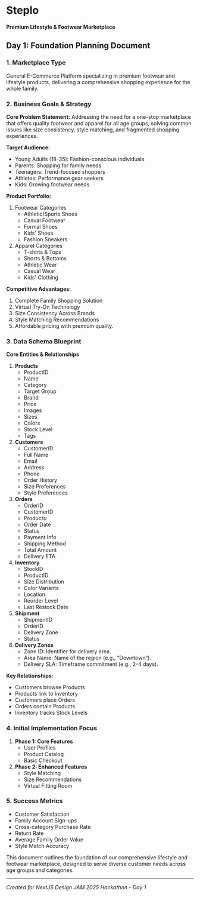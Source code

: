 # Steplo
**Premium Lifestyle & Footwear Marketplace**

## **Day 1: Foundation Planning Document**

### **1\. Marketplace Type**

General E-Commerce Platform specializing in premium footwear and lifestyle products, delivering a comprehensive shopping experience for the whole family.

### **2\. Business Goals & Strategy**

**Core Problem Statement:** Addressing the need for a one-stop marketplace that offers quality footwear and apparel for all age groups, solving common issues like size consistency, style matching, and fragmented shopping experiences.

**Target Audience:**

* Young Adults (18-35): Fashion-conscious individuals
* Parents: Shopping for family needs
* Teenagers: Trend-focused shoppers
* Athletes: Performance gear seekers
* Kids: Growing footwear needs

**Product Portfolio:**

1. Footwear Categories
   * Athletic/Sports Shoes
   * Casual Footwear
   * Formal Shoes
   * Kids' Shoes
   * Fashion Sneakers
2. Apparel Categories
   * T-shirts & Tops
   * Shorts & Bottoms
   * Athletic Wear
   * Casual Wear
   * Kids' Clothing

**Competitive Advantages:**

1. Complete Family Shopping Solution
2. Virtual Try-On Technology
3. Size Consistency Across Brands
4. Style Matching Recommendations
5. Affordable pricing with premium quality.

### **3\. Data Schema Blueprint**

**Core Entities & Relationships**

1. **Products**
   * ProductID
   * Name
   * Category
   * Target Group
   * Brand
   * Price
   * Images
   * Sizes
   * Colors
   * Stock Level
   * Tags
2. **Customers**
   * CustomerID
   * Full Name
   * Email
   * Address
   * Phone
   * Order History
   * Size Preferences
   * Style Preferences
3. **Orders**
   * OrderID
   * CustomerID
   * Products:
   * Order Date
   * Status
   * Payment Info
   * Shipping Method
   * Total Amount
   * Delivery ETA
4. **Inventory**
   * StockID
   * ProductID
   * Size Distribution
   * Color Variants
   * Location
   * Reorder Level
   * Last Restock Date
5. **Shipment**
   * ShipmentID
   * OrderID
   * Delivery Zone
   * Status
6. **Delivery Zones**
   * Zone ID: Identifier for delivery area.
   * Area Name: Name of the region (e.g., “Downtown”).
   * Delivery SLA: Timeframe commitment (e.g., 2-4 days).


**Key Relationships:**

* Customers browse Products
* Products link to Inventory
* Customers place Orders
* Orders contain Products
* Inventory tracks Stock Levels

### **4\. Initial Implementation Focus**

1. **Phase 1: Core Features**
   * User Profiles
   * Product Catalog
   * Basic Checkout
2. **Phase 2: Enhanced Features**
   * Style Matching
   * Size Recommendations
   * Virtual Fitting Room

### **5\. Success Metrics**

* Customer Satisfaction
* Family Account Sign-ups
* Cross-category Purchase Rate
* Return Rate
* Average Family Order Value
* Style Match Accuracy

This document outlines the foundation of our comprehensive lifestyle and footwear marketplace, designed to serve diverse customer needs across age groups and categories.

---

*Created for NextJS Design JAM 2025 Hackathon \- Day 1*
